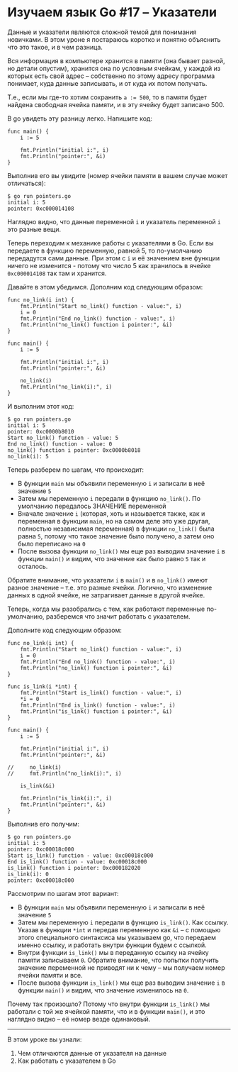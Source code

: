 
# Изучаем язык Go #17 – Указатели

Данные и указатели являются сложной темой для понимания новичками. В этом уроне я постараюсь коротко и понятно объяснить
что это такое, и в чем разница.

Вся информация в компьютере хранится в памяти (она бывает разной, но детали опустим), хранится она по условным ячейкам,
у каждой из которых есть свой адрес – собственно по этому адресу программа понимает, куда данные записывать, и от куда 
их потом получать.

Т.е., если мы где-то хотим сохранить `a := 500`, то в памяти будет найдена свободная ячейка памяти, и в эту ячейку будет
записано 500.

В go увидеть эту разницу легко. Напишите код:

```
func main() {
    i := 5

    fmt.Println("initial i:", i)
    fmt.Println("pointer:", &i)
}
```

Выполнив его вы увидите (номер ячейки памяти в вашем случае может отличаться):

```
$ go run pointers.go 
initial i: 5
pointer: 0xc000014108
```

Наглядно видно, что данные переменной `i` и указатель переменной `i` это разные вещи.

Теперь переходим к механике работы с указателями в Go. Если вы передаете в функцию переменную, равной 5, то по-умолчанию
передадутся сами данные. При этом с `i` и её значением вне функции ничего не изменится - потому что число 5 как 
хранилось в ячейке `0xc000014108` так там и хранится.

Давайте в этом убедимся. Дополним код следующим образом:

```
func no_link(i int) {
    fmt.Println("Start no_link() function - value:", i)
    i = 0
    fmt.Println("End no_link() function - value:", i)
    fmt.Println("no_link() function i pointer:", &i)
}

func main() {
    i := 5

    fmt.Println("initial i:", i)
    fmt.Println("pointer:", &i)

    no_link(i)
    fmt.Println("no_link(i):", i)
}
```

И выполним этот код:

```
$ go run pointers.go 
initial i: 5
pointer: 0xc0000b8010
Start no_link() function - value: 5
End no_link() function - value: 0
no_link() function i pointer: 0xc0000b8018
no_link(i): 5
```

Теперь разберем по шагам, что происходит:

- В функции `main` мы объявили переменную `i` и записали в неё значение `5`
- Затем мы переменную `i` передали в функцию `no_link()`. По умолчанию передалось ЗНАЧЕНИЕ переменной
- Вначале значение `i` (которая, хоть и называется также, как и переменная в функции `main`, но на самом деле это уже
другая, полностью независимая переменная) в функции `no_link()` была равна `5`, потому что такое значение было получено,
а затем оно было переписано на `0`
- После вызова функции `no_link()` мы еще раз выводим значение `i` в функции `main()` и видим, что значение как было
 равно `5` так и осталось.

Обратите внимание, что указатели `i` в `main()` и в `no_link()` имеют разное значение – т.е. это разные ячейки. Логично,
что изменение данных в одной ячейке, не затрагивает данные в другой ячейке.

Теперь, когда мы разобрались с тем, как работают переменные по-умолчанию, разберемся что значит работать с указателем.

Дополните код следующим образом:

```
func no_link(i int) {
    fmt.Println("Start no_link() function - value:", i)
    i = 0
    fmt.Println("End no_link() function - value:", i)
    fmt.Println("no_link() function i pointer:", &i)
}

func is_link(i *int) {
    fmt.Println("Start is_link() function - value:", i)
    *i = 0
    fmt.Println("End is_link() function - value:", i)
    fmt.Println("is_link() function i pointer:", &i)
}

func main() {
    i := 5

    fmt.Println("initial i:", i)
    fmt.Println("pointer:", &i)

//     no_link(i)
//     fmt.Println("no_link(i):", i)

    is_link(&i)

    fmt.Println("is_link(i):", i)
    fmt.Println("pointer:", &i)
}
```

Выполнив его получим:

```
$ go run pointers.go 
initial i: 5
pointer: 0xc00018c000
Start is_link() function - value: 0xc00018c000
End is_link() function - value: 0xc00018c000
is_link() function i pointer: 0xc000182020
is_link(i): 0
pointer: 0xc00018c000
```

Рассмотрим по шагам этот вариант:

- В функции `main` мы объявили переменную `i` и записали в неё значение `5`
- Затем мы переменную `i` передали в функцию `is_link()`. Как ссылку. Указав в функции `*int` и передав переменную как 
`&i` – с помощью этого специального синтаксиса мы указываем go, что передаем именно ссылку, и работать внутри функции
будем с ссылкой.
- Внутри функции `is_link()` мы в переданную ссылку на ячейку памяти записываем `0`. Обратите внимание, что попытки
получить значение переменной не приводят ни к чему – мы получаем номер ячейки памяти и все.
- После вызова функции `is_link()` мы еще раз выводим значение `i` в функции `main()` и видим, что значение изменилось
на `0`. 

Почему так произошло? Потому что внутри функции `is_link()` мы работали с той же ячейкой памяти, что и в функции
`main()`, и это наглядно видно – её номер везде одинаковый.

____

В этом уроке вы узнали:

1. Чем отличаются данные от указателя на данные
2. Как работать с указателем в Go
